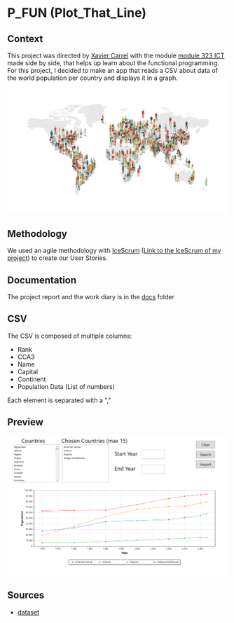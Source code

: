 # P_FUN (Plot_That_Line)
## Context
This project was directed by [Xavier Carrel](https://github.com/XCarrel) with the module [module 323 ICT](https://www.modulbaukasten.ch/module/323/1/fr-FR?title=Programmer-de-mani%C3%A8re-fonctionnelle) made side by side, that helps up learn about the functional programming. For this project, I decided to make an app that reads a CSV about data of the world population per country and displays it in a graph.
![Démography illustration](./Docs/ReadMeImages/demography.jpg)

## Methodology
We used an agile methodology with [IceScrum](https://www.icescrum.com/) ([Link to the IceScrum of my project](https://etml.icescrum.com/p/LUCSIMOESP/#/project)) to create our User Stories.

## Documentation
The project report and the work diary is in the [docs](docs/) folder 

## CSV
The CSV is composed of multiple columns:
<ul>
<li>Rank</li>
<li>CCA3</li>
<li>Name</li>
<li>Capital</li>
<li>Continent</li>
<li>Population Data (List of numbers)</li>
</ul>
Each element is separated with a ","

## Preview
![Preview Of the App](./Docs/ReadMeImages/Preview.png)

## Sources
<ul>
<li>
<a href="https://www.kaggle.com/datasets/iamsouravbanerjee/world-population-dataset?resource=download">dataset</a>
</li>
</ul>